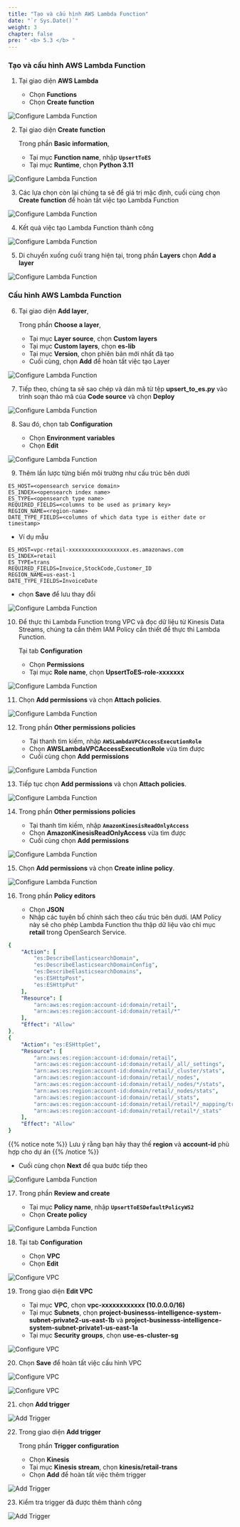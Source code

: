 ```yaml
---
title: "Tạo và cấu hình AWS Lambda Function"
date: "`r Sys.Date()`"
weight: 3
chapter: false
pre: " <b> 5.3 </b> "
---
```


### Tạo và cấu hình AWS Lambda Function

1. Tại giao diện **AWS Lambda**

   - Chọn **Functions**
   - Chọn **Create function**

![Configure Lambda Function](/ws2-bussiness-intelligence-system-aws/images/5.2-IngestRealTimeData/createlayer-00014.png?featherlight=false&width=70pc)

2.  Tại giao diện **Create function**

    Trong phần **Basic information**,

    - Tại mục **Function name**, nhập **`UpsertToES`**
    - Tại mục **Runtime**, chọn **Python 3.11**

![Configure Lambda Function](/ws2-bussiness-intelligence-system-aws/images/5.2-IngestRealTimeData/createlayer-00015.png?featherlight=false&width=70pc)

3. Các lựa chọn còn lại chúng ta sẽ để giá trị mặc định, cuối cùng chọn **Create function** để hoàn tất việc tạo Lambda Function

![Configure Lambda Function](/ws2-bussiness-intelligence-system-aws/images/5.2-IngestRealTimeData/createlayer-00016.png?featherlight=false&width=70pc)

4. Kết quả việc tạo Lambda Function thành công

![Configure Lambda Function](/ws2-bussiness-intelligence-system-aws/images/5.2-IngestRealTimeData/createlayer-00017.png?featherlight=false&width=70pc)

5. Di chuyển xuống cuối trang hiện tại, trong phần **Layers** chọn **Add a layer**

![Configure Lambda Function](/ws2-bussiness-intelligence-system-aws/images/5.2-IngestRealTimeData/createlayer-00018.png?featherlight=false&width=70pc)

### Cấu hình AWS Lambda Function

6. Tại giao diện **Add layer**,

   Trong phần **Choose a layer**,

   - Tại mục **Layer source**, chọn **Custom layers**
   - Tại mục **Custom layers**, chọn **es-lib**
   - Tại mục **Version**, chọn phiên bản mới nhất đã tạo
   - Cuối cùng, chọn **Add** để hoàn tất việc tạo Layer

![Configure Lambda Function](/ws2-bussiness-intelligence-system-aws/images/5.2-IngestRealTimeData/createlayer-00019.png?featherlight=false&width=70pc)

7. Tiếp theo, chúng ta sẽ sao chép và dán mã từ tệp **upsert_to_es.py** vào trình soạn thảo mã của **Code source** và chọn **Deploy**

![Configure Lambda Function](/ws2-bussiness-intelligence-system-aws/images/5.2-IngestRealTimeData/createlayer-00021.png?featherlight=false&width=70pc)

8. Sau đó, chọn tab **Configuration**

   - Chọn **Environment variables**
   - Chọn **Edit**

![Configure Lambda Function](/ws2-bussiness-intelligence-system-aws/images/5.2-IngestRealTimeData/createlayer-00023.png?featherlight=false&width=70pc)

9. Thêm lần lược từng biến môi trường như cấu trúc bên dưới

```shell script
ES_HOST=<opensearch service domain>
ES_INDEX=<opensearch index name>
ES_TYPE=<opensearch type name>
REQUIRED_FIELDS=<columns to be used as primary key>
REGION_NAME=<region-name>
DATE_TYPE_FIELDS=<columns of which data type is either date or timestamp>
```

- Ví dụ mẫu

```shell script
ES_HOST=vpc-retail-xxxxxxxxxxxxxxxxxxx.es.amazonaws.com
ES_INDEX=retail
ES_TYPE=trans
REQUIRED_FIELDS=Invoice,StockCode,Customer_ID
REGION_NAME=us-east-1
DATE_TYPE_FIELDS=InvoiceDate
```

- chọn **Save** để lưu thay đổi

![Configure Lambda Function](/ws2-bussiness-intelligence-system-aws/images/5.2-IngestRealTimeData/createlayer-00024.png?featherlight=false&width=70pc)

10. Để thực thi Lambda Function trong VPC và đọc dữ liệu từ Kinesis Data Streams, chúng ta cần thêm IAM Policy cần thiết để thực thi Lambda Function.

    Tại tab **Configuration**

    - Chọn **Permissions**
    - Tại mục **Role name**, chọn **UpsertToES-role-xxxxxxx**

![Configure Lambda Function](/ws2-bussiness-intelligence-system-aws/images/5.2-IngestRealTimeData/createlayer-00025.png?featherlight=false&width=70pc)

11. Chọn **Add permissions** và chọn **Attach policies**.

![Configure Lambda Function](/ws2-bussiness-intelligence-system-aws/images/5.2-IngestRealTimeData/createlayer-00026.png?featherlight=false&width=70pc)

12. Trong phần **Other permissions policies**

    - Tại thanh tìm kiếm, nhập **`AWSLambdaVPCAccessExecutionRole`**
    - Chọn **AWSLambdaVPCAccessExecutionRole** vừa tìm được
    - Cuối cùng chọn **Add permissions**

![Configure Lambda Function](/ws2-bussiness-intelligence-system-aws/images/5.2-IngestRealTimeData/createlayer-00027.png?featherlight=false&width=70pc)

13. Tiếp tục chọn **Add permissions** và chọn **Attach policies**.

![Configure Lambda Function](/ws2-bussiness-intelligence-system-aws/images/5.2-IngestRealTimeData/createlayer-00028.png?featherlight=false&width=70pc)

14. Trong phần **Other permissions policies**

    - Tại thanh tìm kiếm, nhập **`AmazonKinesisReadOnlyAccess`**
    - Chọn **AmazonKinesisReadOnlyAccess** vừa tìm được
    - Cuối cùng chọn **Add permissions**

![Configure Lambda Function](/ws2-bussiness-intelligence-system-aws/images/5.2-IngestRealTimeData/createlayer-00029.png?featherlight=false&width=70pc)

15. Chọn **Add permissions** và chọn **Create inline policy**.

![Configure Lambda Function](/ws2-bussiness-intelligence-system-aws/images/5.2-IngestRealTimeData/createlayer-00031.png?featherlight=false&width=70pc)

16. Trong phần **Policy editors**

    - Chọn **JSON**
    - Nhập các tuyên bố chính sách theo cấu trúc bên dưới. IAM Policy này sẽ cho phép Lambda Function thu thập dữ liệu vào chỉ mục **retail** trong OpenSearch Service.

```yaml
{
    "Action": [
        "es:DescribeElasticsearchDomain",
        "es:DescribeElasticsearchDomainConfig",
        "es:DescribeElasticsearchDomains",
        "es:ESHttpPost",
        "es:ESHttpPut"
    ],
    "Resource": [
        "arn:aws:es:region:account-id:domain/retail",
        "arn:aws:es:region:account-id:domain/retail/*"
    ],
    "Effect": "Allow"
},
{
    "Action": "es:ESHttpGet",
    "Resource": [
        "arn:aws:es:region:account-id:domain/retail",
        "arn:aws:es:region:account-id:domain/retail/_all/_settings",
        "arn:aws:es:region:account-id:domain/retail/_cluster/stats",
        "arn:aws:es:region:account-id:domain/retail/_nodes",
        "arn:aws:es:region:account-id:domain/retail/_nodes/*/stats",
        "arn:aws:es:region:account-id:domain/retail/_nodes/stats",
        "arn:aws:es:region:account-id:domain/retail/_stats",
        "arn:aws:es:region:account-id:domain/retail/retail*/_mapping/trans",
        "arn:aws:es:region:account-id:domain/retail/retail*/_stats"
    ],
    "Effect": "Allow"
}
```

{{% notice note %}}
Lưu ý rằng bạn hãy thay thế **region** và **account-id** phù hợp cho dự án
{{% /notice %}}

- Cuối cùng chọn **Next** để qua bước tiếp theo

![Configure Lambda Function](/ws2-bussiness-intelligence-system-aws/images/5.2-IngestRealTimeData/createlayer-00034.png?featherlight=false&width=70pc)

17. Trong phần **Review and create**

    - Tại mục **Policy name**, nhập **`UpsertToESDefaultPolicyWS2`**
    - Chọn **Create policy**

![Configure Lambda Function](/ws2-bussiness-intelligence-system-aws/images/5.2-IngestRealTimeData/createlayer-00035.png?featherlight=false&width=70pc)

18. Tại tab **Configuration**

    - Chọn **VPC**
    - Chọn **Edit**

![Configure VPC](/ws2-bussiness-intelligence-system-aws/images/5.2-IngestRealTimeData/createlayer-00036.png?featherlight=false&width=70pc)

19. Trong giao diện **Edit VPC**

    - Tại mục **VPC**, chọn **vpc-xxxxxxxxxxxx (10.0.0.0/16)**
    - Tại mục **Subnets**, chọn **project-businesss-intelligence-system-subnet-private2-us-east-1b** và **project-businesss-intelligence-system-subnet-private1-us-east-1a**
    - Tại mục **Security groups**, chọn **use-es-cluster-sg**

![Configure VPC](/ws2-bussiness-intelligence-system-aws/images/5.2-IngestRealTimeData/createlayer-00037.png?featherlight=false&width=70pc)

20. Chọn **Save** để hoàn tất việc cấu hình VPC

![Configure VPC](/ws2-bussiness-intelligence-system-aws/images/5.2-IngestRealTimeData/createlayer-00038.png?featherlight=false&width=70pc)

![Configure VPC](/ws2-bussiness-intelligence-system-aws/images/5.2-IngestRealTimeData/createlayer-00039.png?featherlight=false&width=70pc)

21. chọn **Add trigger**

![Add Trigger](/ws2-bussiness-intelligence-system-aws/images/5.2-IngestRealTimeData/createlayer-00040.png?featherlight=false&width=70pc)

22. Trong giao diện **Add trigger**

    Trong phần **Trigger configuration**

    - Chọn **Kinesis**
    - Tại mục **Kinesis stream**, chọn **kinesis/retail-trans**
    - Chọn **Add** để hoàn tất việc thêm trigger

![Add Trigger](/ws2-bussiness-intelligence-system-aws/images/5.2-IngestRealTimeData/createlayer-00042.png?featherlight=false&width=70pc)

23. Kiểm tra trigger đã được thêm thành công

![Add Trigger](/ws2-bussiness-intelligence-system-aws/images/5.2-IngestRealTimeData/createlayer-00043.png?featherlight=false&width=70pc)
